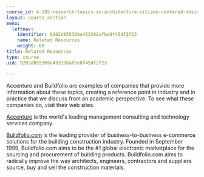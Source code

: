 ```yaml
---
course_id: 4-285-research-topics-in-architecture-citizen-centered-design-of-open-governance-systems-fall-2002
layout: course_section
menu:
  leftnav:
    identifier: 9202d855369a433298afbe8f45df2f23
    name: Related Resources
    weight: 60
title: Related Resources
type: course
uid: 9202d855369a433298afbe8f45df2f23

---
```


Accenture and Buildfolio are examples of companies that provide more information about these topics, creating a reference point in industry and in practice that we discuss from an academic perspective. To see what these companies do, visit their web sites.

[Accenture](http://www.accenture.com/) is the world's leading management consulting and technology services company.

[Buildfolio.com](http://www.markosweb.com/www/buildfolio.com/) is the leading provider of business-to-business e-commerce solutions for the building construction industry. Founded in September 1999, Buildfolio.com aims to be the #1 global electronic marketplace for the sourcing and procurement of building products. Buildfolio.com aims to radically improve the way architects, engineers, contractors and suppliers source, buy and sell the construction materials.
